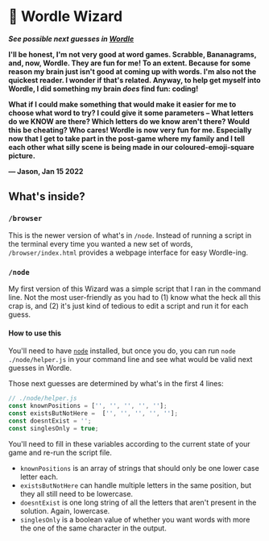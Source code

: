 # 🔮  Wordle Wizard

***See possible next guesses in [Wordle](https://www.powerlanguage.co.uk/wordle/)***

**I'll be honest, I'm not very good at word games. Scrabble, Bananagrams, and, now, Wordle. They are fun for me! To an extent. Because for some reason my brain just isn't good at coming up with words. I'm also not the quickest reader. I wonder if that's related. Anyway, to help get myself into Wordle, I did something my brain *does* find fun: coding!**

**What if I could make something that would make it easier for me to choose what word to try? I could give it some parameters – What letters do we KNOW are there? Which letters do we know aren't there? Would this be cheating? Who cares! Wordle is now very fun for me. Especially now that I get to take part in the post-game where my family and I tell each other what silly scene is being made in our coloured-emoji-square picture.**

**— Jason, Jan 15 2022**

## What's inside?

### `/browser`
This is the newer version of what's in `/node`. Instead of running a script in the terminal every time you wanted a new set of words, `/browser/index.html` provides a webpage interface for easy Wordle-ing.

### `/node`
My first version of this Wizard was a simple script that I ran in the command line. Not the most user-friendly as you had to (1) know what the heck all this crap is, and (2) it's just kind of tedious to edit a script and run it for each guess.

#### How to use this
You'll need to have [`node`](https://nodejs.org/en/) installed, but once you do, you can run `node ./node/helper.js` in your command line and see what would be valid next guesses in Wordle.

Those next guesses are determined by what's in the first 4 lines:
```javascript
// ./node/helper.js
const knownPositions = ['', '', '', '', ''];
const existsButNotHere =  ['', '', '', '', ''];
const doesntExist = '';
const singlesOnly = true;
```
You'll need to fill in these variables according to the current state of your game and re-run the script file.

- `knownPositions` is an array of strings that should only be one lower case letter each.  
- `existsButNotHere` can handle multiple letters in the same position, but they all still need to be lowercase.
- `doesntExist` is one long string of all the letters that aren't present in the solution. Again, lowercase.
- `singlesOnly` is a boolean value of whether you want words with more the one of the same character in the output.


